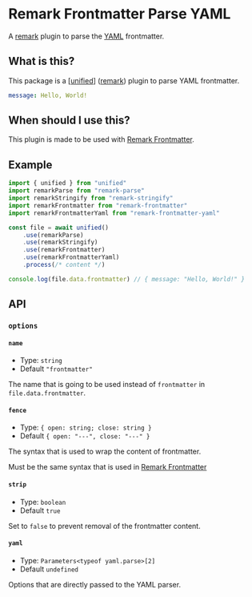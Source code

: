 # Remark Frontmatter Parse YAML

A [remark](https://github.com/remarkjs/remark) plugin to parse the [YAML](https://yaml.org) frontmatter.

## What is this?

This package is a [[unified](https://github.com/unifiedjs/unified)] ([remark](https://github.com/remarkjs/remark)) plugin to parse YAML frontmatter.

```yaml
message: Hello, World!
```

## When should I use this?

This plugin is made to be used with [Remark Frontmatter](https://www.npmjs.com/package/remark-frontmatter).

## Example

```ts
import { unified } from "unified"
import remarkParse from "remark-parse"
import remarkStringify from "remark-stringify"
import remarkFrontmatter from "remark-frontmatter"
import remarkFrontmatterYaml from "remark-frontmatter-yaml"

const file = await unified()
    .use(remarkParse)
    .use(remarkStringify)
    .use(remarkFrontmatter)
    .use(remarkFrontmatterYaml)
    .process(/* content */)

console.log(file.data.frontmatter) // { message: "Hello, World!" }
```

## API

### `options`

#### `name`

-   Type: `string`
-   Default `"frontmatter"`

The name that is going to be used instead of `frontmatter` in `file.data.frontmatter`.

#### `fence`

-   Type: `{ open: string; close: string }`
-   Default `{ open: "---", close: "---" }`

The syntax that is used to wrap the content of frontmatter.

Must be the same syntax that is used in [Remark Frontmatter](https://www.npmjs.com/package/remark-frontmatter)

#### `strip`

-   Type: `boolean`
-   Default `true`

Set to `false` to prevent removal of the frontmatter content.

#### `yaml`

-   Type: `Parameters<typeof yaml.parse>[2]`
-   Default `undefined`

Options that are directly passed to the YAML parser.
